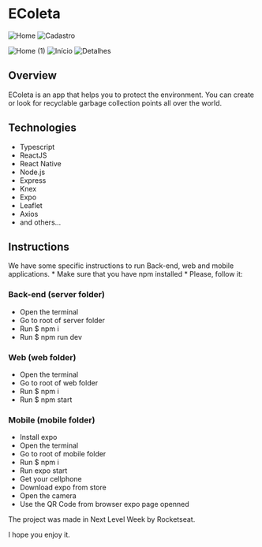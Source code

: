 # EColeta

![Home](https://user-images.githubusercontent.com/17368983/83911221-483f2780-a742-11ea-8691-3e46f75310c2.png)
![Cadastro](https://user-images.githubusercontent.com/17368983/83911274-5f7e1500-a742-11ea-8ef7-150dc9aa78b7.png)

![Home (1)](https://user-images.githubusercontent.com/17368983/83916472-a15f8900-a74b-11ea-842b-0418845914fb.png)
![Início](https://user-images.githubusercontent.com/17368983/83916466-9efd2f00-a74b-11ea-9b73-a9ae752b49a4.png)
![Detalhes](https://user-images.githubusercontent.com/17368983/83916478-a3294c80-a74b-11ea-906e-68d43361431f.png)

## Overview
EColeta is an app that helps you to protect the environment. You can create or look for recyclable garbage collection points all over the world.


## Technologies

- Typescript
- ReactJS
- React Native
- Node.js
- Express
- Knex
- Expo
- Leaflet
- Axios
- and others...
## Instructions

We have some specific instructions to run Back-end, web and mobile applications. * Make sure that you have npm installed * Please, follow it:

### Back-end (server folder)
- Open the terminal
- Go to root of server folder
- Run $ npm i
- Run $ npm run dev

### Web (web folder)
- Open the terminal
- Go to root of web folder
- Run $ npm i
- Run $ npm start

### Mobile (mobile folder)
- Install expo
- Open the terminal
- Go to root of mobile folder
- Run $ npm i
- Run expo start
- Get your cellphone
- Download expo from store
- Open the camera
- Use the QR Code from browser expo page openned

The project was made in Next Level Week by Rocketseat.

I hope you enjoy it.
